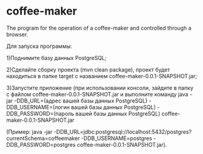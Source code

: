 # coffee-maker
The program for the operation of a coffee-maker and controlled through a browser.

Для запуска программы:

1)Поднимите базу данных PostgreSQL;


2)Сделайте сборку проекта (mvn clean package), проект будет находиться в папке target с названием coffee-maker-0.0.1-SNAPSHOT.jar;


3)Запустите приложение (при использовании консоли, зайдите в папку с файлом coffee-maker-0.0.1-SNAPSHOT.jar и выполните команду java -jar -DDB_URL=(адрес вашей базы данных PostgreSQL) -DDB_USERNAME=(логин вашей базы данных PostgreSQL) -DDB_PASSWORD=(пароль вашей базы данных PostgreSQL) coffee-maker-0.0.1-SNAPSHOT.jar

(Пример: java -jar -DDB_URL=jdbc:postgresql://localhost:5432/postgres?currentSchema=coffeemaker -DDB_USERNAME=postgres -DDB_PASSWORD=postgres coffee-maker-0.0.1-SNAPSHOT.jar).
